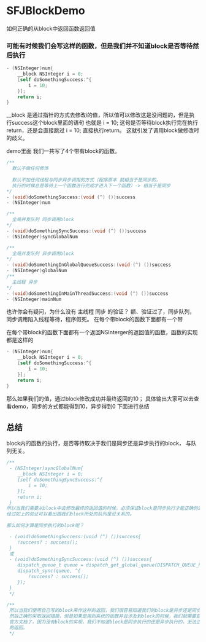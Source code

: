 # SFJBlockDemo
如何正确的从block中返回函数返回值

### 可能有时候我们会写这样的函数，但是我们并不知道block是否等待然后执行
```Objective-c
- (NSInteger)num{
    __block NSInteger i = 0;
    [self doSomethingSuccess:^{
        i = 10;
    }];
    return i;
}
```

__block 是通过指针的方式去修改i的值，所以值可以修改这是没问题的，但是执行success这个block里面的语句
也就是 i = 10; 这句是否等待block执行完在执行return，还是会直接跳过 i = 10; 直接执行return。
这就引发了调用block做修改时的歧义。

demo里面 我们一共写了4个带有block的函数。
```Objective-c
/** 
  默认不做任何修饰
  
  默认不加任何线程与同步异步调用的方式（程序原本 就相当于是同步的，
  执行的时候总是等待上一个函数进行完成才进入下一个函数）-> 相当于是同步
*/
- (void)doSomethingSuccess:(void (^) ())success 
- (NSInteger)num

/**
  全局并发队列 同步调用block
*/ 
- (void)doSomethingSyncSuccess:(void (^) ())success
- (NSInteger)syncGlobalNum

/**
  全局并发队列 异步调用block
*/
- (void)doSomethingInGlobalQueueSuccess:(void (^) ())success
- (NSInteger)globalNum
/**
  主线程 异步
*/
- (void)doSomethingInMainThreadSuccess:(void (^) ())success
- (NSInteger)mainNum
```

也许你会有疑问，为什么没有 主线程 同步 的验证？
额、验证过了，同步队列，同步调用陷入线程等待，程序假死。
在每个带block的函数下面都有一个带

在每个带block的函数下面都有一个返回NSInterger的返回值的函数，函数的实现都是这样的
```Objective-c
- (NSInteger)num{
    __block NSInteger i = 0;
    [self doSomethingSuccess:^{
        i = 10;
    }];
    return i;
}
```
那么如果我们的值，通过block修改成功并最终返回的10；
具体输出大家可以去查看demo，同步的方式都能得到10，异步得到0 
下面进行总结

## 总结
block内的函数的执行，是否等待取决于我们是同步还是异步执行的block，
与队列无关。

```Objective-c
/**
 - (NSInteger)syncGlobalNum{
    __block NSInteger i = 0;
    [self doSomethingSyncSuccess:^{
        i = 10;
    }];
    return i;
 }
所以当我们需要从block中去修改最终的返回值的时候，必须保证block是同步执行才能正确的返回值。
经过如上的验证可以看出跟我们block所处的队列是没关系的。
 
那么如何才算是同步执行的block呢？

 - (void)doSomethingSuccess:(void (^) ())success{
    !success? : success();
 }
 或
 - (void)doSomethingSyncSuccess:(void (^) ())success{
    dispatch_queue_t queue = dispatch_get_global_queue(DISPATCH_QUEUE_PRIORITY_DEFAULT, 0);
    dispatch_sync(queue, ^{
        !success? : success();
    });
 }
 */

/**
 所以当我们使用自己写的block来作这样的返回，我们很容易知道我们的block是异步还是同步，
 然后正确的采取返回措施，但是如果是用到系统的函数并且涉及到block的时候，我们就需要查看
 官方文档了，因为没有block的实现，我们不知道block是同步执行的还是异步执行的，无法正确
 的返回。
 */
